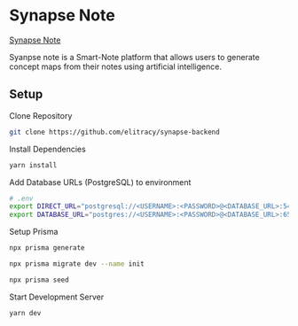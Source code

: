 # Synapse Note
[Synapse Note](synapsenote.com) 

Syanpse note is a Smart-Note platform that allows users to generate concept maps from their notes using artificial intelligence.

## Setup
Clone Repository

```bash
git clone https://github.com/elitracy/synapse-backend
```

Install Dependencies
```bash
yarn install
```

Add Database URLs (PostgreSQL) to environment
```bash
# .env 
export DIRECT_URL="postgresql://<USERNAME>:<PASSWORD>@<DATABASE_URL>:5432/postgres?connect_timeout=500"
export DATABASE_URL="postgres://<USERNAME>:<PASSWORD>@<DATABASE_URL>:6543/postgres?pgbouncer=true&connect_timeout=500"
```

Setup Prisma
```bash
npx prisma generate

npx prisma migrate dev --name init

npx prisma seed
```

Start Development Server
```bash
yarn dev
```
